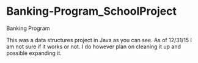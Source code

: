 Banking-Program_SchoolProject
=============================

Banking Program

This was a data structures project in Java as you can see. As of 12/31/15 I am not sure if it works or not. I do however plan on cleaning it up
and possible expanding it.
